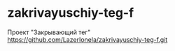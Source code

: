 # zakrivayuschiy-teg-f
Проект "Закрывающий тег"
https://github.com/LazerIonela/zakrivayuschiy-teg-f.git
